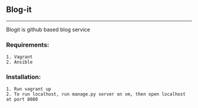 ## Blog-it 

---

Blogit is github based blog service 


### Requirements:
    1. Vagrant
    2. Ansible


### Installation:
    1. Run vagrant up
    2. To run localhost, run manage.py server on vm, then open localhost at port 8080